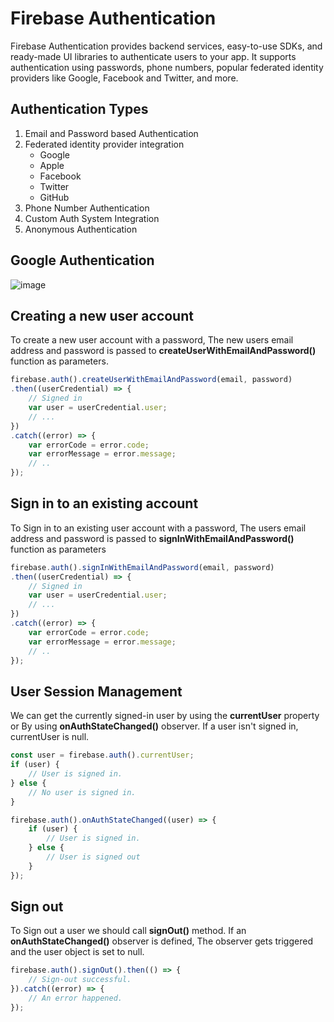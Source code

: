 # Firebase Authentication

Firebase Authentication provides backend services, easy-to-use SDKs, and ready-made UI libraries to authenticate users to your app. It supports authentication using passwords, phone numbers, popular federated identity providers like Google, Facebook and Twitter, and more.

## Authentication Types

1. Email and Password based Authentication
2. Federated identity provider integration
   * Google
   * Apple
   * Facebook
   * Twitter
   * GitHub
3. Phone Number Authentication
4. Custom Auth System Integration
5. Anonymous Authentication

## Google Authentication

![image](https://user-images.githubusercontent.com/72641365/155247149-3551e88c-6918-479c-956b-882548557659.png)

## Creating a new user account

To create a new user account with a password, The new users email address and password is passed to **createUserWithEmailAndPassword()** function as parameters.
```js
firebase.auth().createUserWithEmailAndPassword(email, password)
.then((userCredential) => {
    // Signed in 
    var user = userCredential.user;
    // ...
})
.catch((error) => {
    var errorCode = error.code;
    var errorMessage = error.message;
    // ..
});
```

## Sign in to an existing account

To Sign in to an existing user account with a password, The users email address and password is passed to **signInWithEmailAndPassword()** function as parameters 

```js
firebase.auth().signInWithEmailAndPassword(email, password)
.then((userCredential) => {
    // Signed in 
    var user = userCredential.user;
    // ...
})
.catch((error) => {
    var errorCode = error.code;
    var errorMessage = error.message;
    // ..
});
```

## User Session Management

We can get the currently signed-in user by using the **currentUser** property or By using **onAuthStateChanged()** observer. If a user isn't signed in, currentUser is null. 

```js
const user = firebase.auth().currentUser;
if (user) {
    // User is signed in.
} else {
    // No user is signed in.
}
```

```js
firebase.auth().onAuthStateChanged((user) => {
    if (user) {
        // User is signed in.
    } else {
        // User is signed out
    }
});
```

## Sign out

To Sign out a user we should call **signOut()** method. If an **onAuthStateChanged()** observer is defined, The observer gets triggered and the user object is set to null.

```js
firebase.auth().signOut().then(() => {
    // Sign-out successful.
}).catch((error) => {
    // An error happened.
});
```




